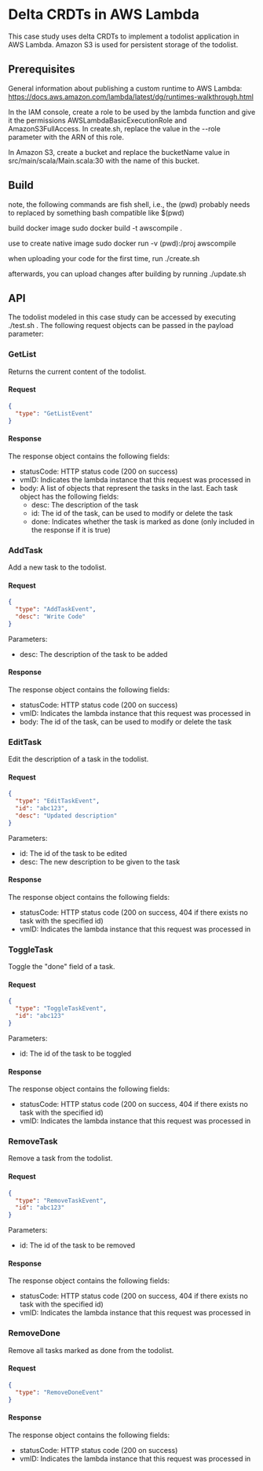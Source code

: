 # Delta CRDTs in AWS Lambda

This case study uses delta CRDTs to implement a todolist application in AWS Lambda. Amazon S3 is used for persistent storage of the todolist.

## Prerequisites

General information about publishing a custom runtime to AWS Lambda:
https://docs.aws.amazon.com/lambda/latest/dg/runtimes-walkthrough.html

In the IAM console, create a role to be used by the lambda function and give it the permissions AWSLambdaBasicExecutionRole and AmazonS3FullAccess. In create.sh, replace the value in the --role parameter with the ARN of this role.

In Amazon S3, create a bucket and replace the bucketName value in src/main/scala/Main.scala:30 with the name of this bucket.

## Build

note, the following commands are fish shell, i.e., the (pwd) probably needs to replaced by something bash compatible like $(pwd)

build docker image
sudo docker build -t awscompile .

use to create native image
sudo docker run -v (pwd):/proj awscompile

when uploading your code for the first time, run
./create.sh

afterwards, you can upload changes after building by running
./update.sh

## API

The todolist modeled in this case study can be accessed by executing ./test.sh . The following request objects can be passed in the payload parameter:

### GetList

Returns the current content of the todolist.

#### Request

```json
{
  "type": "GetListEvent"
}
```

#### Response

The response object contains the following fields:

* statusCode: HTTP status code (200 on success)
* vmID: Indicates the lambda instance that this request was processed in
* body: A list of objects that represent the tasks in the last. Each task object has the following fields:
  * desc: The description of the task
  * id: The id of the task, can be used to modify or delete the task
  * done: Indicates whether the task is marked as done (only included in the response if it is true)

### AddTask

Add a new task to the todolist.

#### Request

```json
{
  "type": "AddTaskEvent",
  "desc": "Write Code"
}
```

Parameters:

* desc: The description of the task to be added

#### Response

The response object contains the following fields:

* statusCode: HTTP status code (200 on success)
* vmID: Indicates the lambda instance that this request was processed in
* body: The id of the task, can be used to modify or delete the task

### EditTask

Edit the description of a task in the todolist.

#### Request

```json
{
  "type": "EditTaskEvent",
  "id": "abc123",
  "desc": "Updated description"
}
```

Parameters:

* id: The id of the task to be edited
* desc: The new description to be given to the task

#### Response

The response object contains the following fields:

* statusCode: HTTP status code (200 on success, 404 if there exists no task with the specified id)
* vmID: Indicates the lambda instance that this request was processed in

### ToggleTask

Toggle the "done" field of a task.

#### Request

```json
{
  "type": "ToggleTaskEvent",
  "id": "abc123"
}
```

Parameters:

* id: The id of the task to be toggled

#### Response

The response object contains the following fields:

* statusCode: HTTP status code (200 on success, 404 if there exists no task with the specified id)
* vmID: Indicates the lambda instance that this request was processed in

### RemoveTask

Remove a task from the todolist.

#### Request

```json
{
  "type": "RemoveTaskEvent",
  "id": "abc123"
}
```

Parameters:

* id: The id of the task to be removed

#### Response

The response object contains the following fields:

* statusCode: HTTP status code (200 on success, 404 if there exists no task with the specified id)
* vmID: Indicates the lambda instance that this request was processed in

### RemoveDone

Remove all tasks marked as done from the todolist.

#### Request

```json
{
  "type": "RemoveDoneEvent"
}
```

#### Response

The response object contains the following fields:

* statusCode: HTTP status code (200 on success)
* vmID: Indicates the lambda instance that this request was processed in